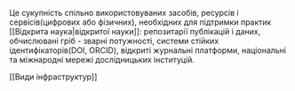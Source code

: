 Це сукупність спільно використовуваних засобів, ресурсів і сервісів(цифрових або фізичних), необхідних для підтримки практик [[Відкрита наука|відкритої науки]]: репозитарії публікацій і даних, обчислювані гріб - зварні потужності, системи стійких ідентифікаторів(DOI, ORCID), відкриті журнальні платформи, національні та міжнародні мережі дослідницьких інституцій.

[[Види інфраструктур]]
